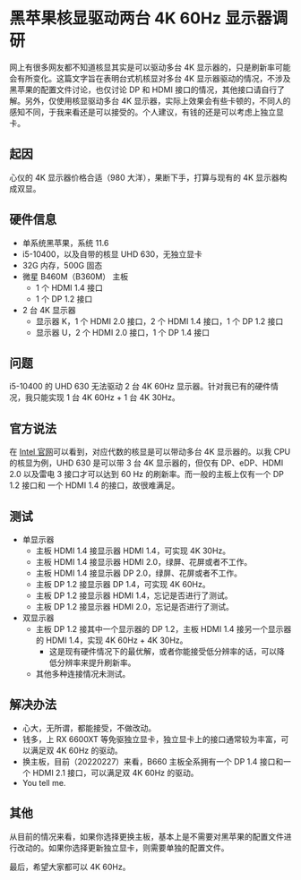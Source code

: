 # 黑苹果核显驱动两台 4K 60Hz 显示器调研

网上有很多网友都不知道核显其实是可以驱动多台 4K 显示器的，只是刷新率可能会有所变化。这篇文字旨在表明台式机核显对多台 4K 显示器驱动的情况，不涉及黑苹果的配置文件讨论，也仅讨论 DP 和 HDMI 接口的情况，其他接口请自行了解。另外，仅使用核显驱动多台 4K 显示器，实际上效果会有些卡顿的，不同人的感知不同，于我来看还是可以接受的。个人建议，有钱的还是可以考虑上独立显卡。

## 起因

心仪的 4K 显示器价格合适（980 大洋），果断下手，打算与现有的 4K 显示器构成双显。

## 硬件信息

- 单系统黑苹果，系统 11.6
- i5-10400，以及自带的核显 UHD 630，无独立显卡
- 32G 内存，500G 固态
- 微星 B460M（B360M） 主板
  - 1 个 HDMI 1.4 接口
  - 1 个 DP 1.2 接口
- 2 台 4K 显示器
  - 显示器 K，1 个 HDMI 2.0 接口，2 个 HDMI 1.4 接口，1 个 DP 1.2 接口
  - 显示器 U，2 个 HDMI 2.0 接口，1 个 DP 1.4 接口

## 问题

i5-10400 的 UHD 630 无法驱动 2 台 4K 60Hz 显示器。针对我已有的硬件情况，我只能实现 1 台 4K 60Hz + 1 台 4K 30Hz。

## 官方说法

在 [Intel 官网](https://www.intel.com/content/www/us/en/support/articles/000025675/graphics.html)可以看到，对应代数的核显是可以带动多台 4K 显示器的。以我 CPU 的核显为例，UHD 630 是可以带 3 台 4K 显示器的，但仅有 DP、eDP、HDMI 2.0 以及雷电 3 接口才可以达到 60 Hz 的刷新率。而一般的主板上仅有一个 DP 1.2 接口和 一个 HDMI 1.4 的接口，故很难满足。

## 测试

- 单显示器
  - 主板 HDMI 1.4 接显示器 HDMI 1.4，可实现 4K 30Hz。
  - 主板 HDMI 1.4 接显示器 HDMI 2.0，绿屏、花屏或者不工作。
  - 主板 HDMI 1.4 接显示器 DP 2.0，绿屏、花屏或者不工作。
  - 主板 DP 1.2 接显示器 DP 1.4，可实现 4K 60Hz。
  - 主板 DP 1.2 接显示器 HDMI 1.4，忘记是否进行了测试。
  - 主板 DP 1.2 接显示器 HDMI 2.0，忘记是否进行了测试。
- 双显示器
  - 主板 DP 1.2 接其中一个显示器的 DP 1.2，主板 HDMI 1.4 接另一个显示器的 HDMI 1.4，实现 4K 60Hz + 4K 30Hz。
    - 这是现有硬件情况下的最优解，或者你能接受低分辨率的话，可以降低分辨率来提升刷新率。
  - 其他多种连接情况未测试。

## 解决办法

- 心大，无所谓，都能接受，不做改动。
- 钱多，上 RX 6600XT 等免驱独立显卡，独立显卡上的接口通常较为丰富，可以满足双 4K 60Hz 的驱动。
- 换主板，目前（20220227）来看，B660 主板全系拥有一个 DP 1.4 接口和一个 HDMI 2.1 接口，可以满足双 4K 60Hz 的驱动。
- You tell me.

## 其他

从目前的情况来看，如果你选择更换主板，基本上是不需要对黑苹果的配置文件进行改动的。如果你选择更新独立显卡，则需要单独的配置文件。

最后，希望大家都可以 4K 60Hz。